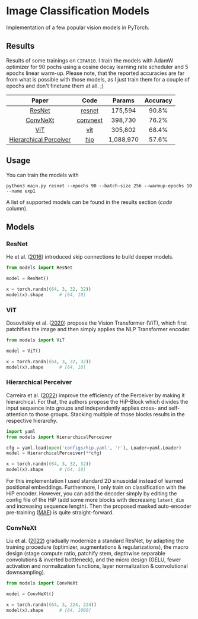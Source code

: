 # Image Classification Models

Implementation of a few popular vision models in PyTorch. 

## Results

Results of some trainings on `CIFAR10`. I train the models with AdamW optimizer for 90 pochs using
a cosine decay learning rate scheduler and 5 epochs linear warm-up. Please note, that the reported
accuracies are far from what is possible with those models, as I just train them for a couple of
epochs and don't finetune them at all. ;)


|                           Paper                            |            Code             |  Params   | Accuracy |
|:----------------------------------------------------------:|:---------------------------:|:---------:|:--------:|
|         [ResNet](https://arxiv.org/abs/1512.03385)         |   [resnet](models/resnet)   |  175,594  |  90.8%   |
|        [ConvNeXt](https://arxiv.org/abs/2201.03545)        | [convnext](models/convnext) |  398,730  |  76.2%   |
|          [ViT](https://arxiv.org/abs/2010.11929)           |      [vit](models/vit)      |  305,802  |  68.4%   |
| [Hierarchical Perceiver](https://arxiv.org/abs/2202.10890) |      [hip](models/hip)      | 1,088,970 |  57.6%   |


## Usage

You can train the models with

```
python3 main.py resnet --epochs 90 --batch-size 256 --warmup-epochs 10 --name exp1
```

A list of supported models can be found in the results section (*code* column).

## Models

### ResNet

He et al. ([2016](https://arxiv.org/abs/1512.03385)) introduced skip connections
to build deeper models.

```python
from models import ResNet

model = ResNet()

x = torch.randn((64, 3, 32, 32))
model(x).shape      # [64, 10] 
```

### ViT

Dosovitskiy et al. ([2020](https://arxiv.org/abs/2010.11929)) propose the Vision Transformer (ViT), which
first patchifies the image and then simply applies the NLP Transformer encoder.

```python
from models import ViT

model = ViT()

x = torch.randn((64, 3, 32, 32))
model(x).shape      # [64, 10] 
```

### Hierarchical Perceiver

Carreira et al. ([2022](https://arxiv.org/abs/2202.10890)) improve the efficiency of the Perceiver
by making it hierarchical. For that, the authors propose the HiP-Block which divides the input
sequence into groups and independently applies cross- and self-attention to those groups. Stacking
multiple of those blocks results in the respective hierarchy.

```python
import yaml
from models import HierarchicalPerceiver

cfg = yaml.load(open('configs/hip.yaml', 'r'), Loader=yaml.Loader)
model = HierarchicalPerceiver(**cfg)

x = torch.randn((64, 3, 32, 32))
model(x).shape      # [64, 10] 
```

For this implementation I used standard 2D sinusoidal instead of learned positional embeddings. Furthermore, I only
train on classification with the HiP encoder. However, you can add the decoder simply by editing the
config file of the HiP (add some more blocks with decreasing `latent_dim` and increasing sequence length). Then
the proposed masked auto-encoder pre-training ([MAE](https://arxiv.org/abs/2111.06377)) is quite
straight-forward.


### ConvNeXt

Liu et al. ([2022](https://arxiv.org/abs/2201.03545)) gradually modernize a standard ResNet, by adapting the training
procedure (optimizer, augmentations & regularizations), the macro design (stage compute ratio, patchify stem, depthwise
separable convolutions & inverted bottleneck), and the micro design (GELU, fewer activation and normalization functions,
layer normalization & convolutional downsampling).

```python
from models import ConvNeXt

model = ConvNeXt()

x = torch.randn((64, 3, 224, 224))
model(x).shape      # [64, 1000] 
```


